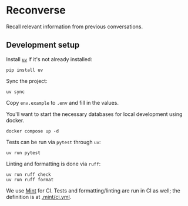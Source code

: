 # Reconverse

Recall relevant information from previous conversations.

## Development setup

Install [`uv`](https://github.com/astral-sh/uv) if it's not already installed:

```
pip install uv
```

Sync the project:

```
uv sync
```

Copy `env.example` to `.env` and fill in the values.

You'll want to start the necessary databases for local development using docker.

```
docker compose up -d
```

Tests can be run via `pytest` through `uv`:

```
uv run pytest
```

Linting and formatting is done via `ruff`:

```
uv run ruff check
uv run ruff format
```

We use [Mint](https://rwx.com/mint) for CI. Tests and formatting/linting are run in CI as well; the definition is at [.mint/ci.yml](./.mint/ci.yml).
